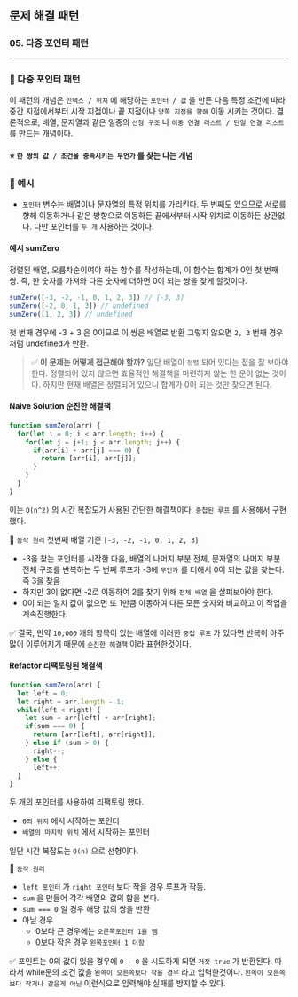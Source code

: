 ## 문제 해결 패턴

### 05. 다중 포인터 패턴
---------------------------------------------

### 📌 다중 포인터 패턴

이 패턴의 개념은 `인덱스 / 위치` 에 해당하는 `포인터 / 값` 을 만든 다음 특정 조건에 따라 중간 지점에서부터 시작 지점이나 끝 지점이나 `양쪽 지점을 향해` 이동 시키는 것이다.
결론적으로, 배열, 문자열과 같은 일종의 `선형 구조` 나 `이중 연결 리스트 / 단일 연결 리스트` 를 만드는 개념이다.

#### ⭐️ `한 쌍의 값 / 조건을 충족시키는 무언가` 를 찾는 다는 개념

### 📌 예시

- `포인터` 변수는 배열이나 문자열의 특정 위치를 가리킨다. 두 번째도 있으므로 서로를 향해 이동하거나 같은 방향으로 이동하든 끝에서부터 시작 위치로 이동하든 상관없다. 
다만 포인터를 `두 개` 사용하는 것이다.

#### 예시 sumZero

정렬된 배열, 오름차순이여야 하는 함수를 작성하는데,
이 함수는 합계가 0인 첫 번째 쌍.
즉, 한 숫자를 가져와 다른 숫자에 더하면 0이 되는 쌍을 찾게 할것이다.

````js
sumZero([-3, -2, -1, 0, 1, 2, 3]) // [-3, 3]
sumZero([-2, 0, 1, 3]) // undefined
sumZero([1, 2, 3]) // undefined
````

첫 번째 경우에 -3 + 3 은 0이므로 이 쌍은 배열로 반환
그렇지 않으면 `2, 3` 번째 경우 처럼 undefined가 반환.

> ✅ **이 문제는 어떻게 접근해야 할까?**
일단 배열이 `정렬` 되어 있다는 점을 잘 보아야 한다.
정렬되어 있지 않으면 효율적인 해결책을 마련하지 않는 한 운이 없는 것이다.
하지만 현재 배열은 정렬되어 있으니 합계가 0이 되는 것만 찾으면 된다.

#### Naive Solution 순진한 해결책

```js
function sumZero(arr) {
  for(let i = 0; i < arr.length; i++) {
    for(let j = j+1; j < arr.length; j++) {
      if(arr[i] + arr[j] === 0) {
        return [arr[i], arr[j]];
      }
    }
  }
}
```

이는 `O(n^2)` 의 시간 복잡도가 사용된 간단한 해결책이다.
`중첩된 루프` 를 사용해서 구현했다.

📍 `동작 원리`
첫번째 배열 기준 `[-3, -2, -1, 0, 1, 2, 3]`
- -3을 찾는 포인터를 시작한 다음, 배열의 나머지 부분 전체, 문자열의 나머지 부분 전체 구조를 반복하는 두 번째 루프가 -3에 `무언가` 를 더해서 0이 되는 값을 찾는다. 즉 3을 찾음
- 하지만 3이 없다면 -2로 이동하여 2를 찾기 위해 `전체 배열` 을 살펴보아야 한다.
- 0이 되는 일치 값이 없으면 또 1만큼 이동하여 다른 모든 숫자와 비교하고 이 작업을 계속진행한다.

✅ 결국, 만약 `10,000` 개의 항목이 있는 배열에 이러한 `중첩 루프` 가 있다면 반복이 아주 많이 이루어지기 때문에 `순진한 해결책` 이라 표현한것이다.

#### Refactor 리팩토링된 해결책

```js
function sumZero(arr) {
  let left = 0;
  let right = arr.length - 1;
  while(left < right) {
    let sum = arr[left] + arr[right];
    if(sum === 0) {
      return [arr[left], arr[right]];
    } else if (sum > 0) {
      right--;
    } else {
      left++;
  }
}
```

두 개의 포인터를 사용하여 리팩토링 했다.
- `0의 위치` 에서 시작하는 포인터
- `배열의 마지막 위치` 에서 시작하는 포인터

일단 시간 복잡도는 `O(n)` 으로 선형이다.

📍 `동작 원리`

- `left 포인터` 가 `right 포인터` 보다 작을 경우 루프가 작동.
- `sum` 을 만들어 각각 배열의 값의 합을 본다.
- `sum === 0` 일 경우 해당 값의 쌍을 반환
- 아닐 경우
  - 0보다 큰 경우에는 `오른쪽포인터 1을 뺌`
  - 0보다 작은 경우 `왼쪽포인터 1 더함`
  
✅ 포인트는
0의 값이 있을 경우에 `0 - 0` 을 시도하게 되면 `거짓 true` 가 반환된다.
따라서 while문의 조건 값을 `왼쪽이 오른쪽보다 작을 경우` 라고 입력한것이다.
`왼쪽이 오른쪽보다 작거나 같은게 아닌`
이런식으로 입력해야 실패를 방지할 수 있다.